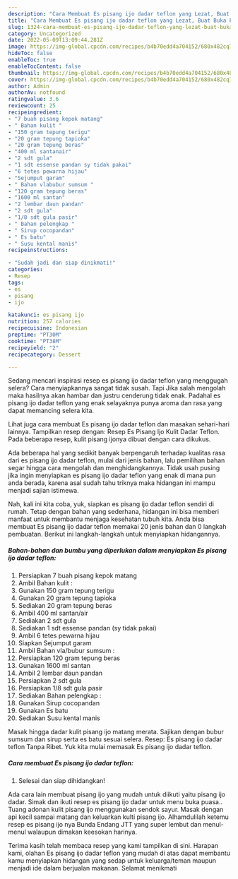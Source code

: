 ```yaml
---
description: "Cara Membuat Es pisang ijo dadar teflon yang Lezat, Buat Buka Puasa Enak Banget"
title: "Cara Membuat Es pisang ijo dadar teflon yang Lezat, Buat Buka Puasa Enak Banget"
slug: 1324-cara-membuat-es-pisang-ijo-dadar-teflon-yang-lezat-buat-buka-puasa-enak-banget
category: Uncategorized
date: 2022-05-09T13:09:44.281Z
image: https://img-global.cpcdn.com/recipes/b4b70edd4a704152/680x482cq70/es-pisang-ijo-dadar-teflon-foto-resep-utama.jpg
hideToc: false
enableToc: true
enableTocContent: false
thumbnail: https://img-global.cpcdn.com/recipes/b4b70edd4a704152/680x482cq70/es-pisang-ijo-dadar-teflon-foto-resep-utama.jpg
cover: https://img-global.cpcdn.com/recipes/b4b70edd4a704152/680x482cq70/es-pisang-ijo-dadar-teflon-foto-resep-utama.jpg
author: Admin
authorAv: notfound
ratingvalue: 3.6
reviewcount: 25
recipeingredient:
- "7 buah pisang kepok matang"
- " Bahan kulit "
- "150 gram tepung terigu"
- "20 gram tepung tapioka"
- "20 gram tepung beras"
- "400 ml santanair"
- "2 sdt gula"
- "1 sdt essense pandan sy tidak pakai"
- "6 tetes pewarna hijau"
- "Sejumput garam"
- " Bahan vlabubur sumsum "
- "120 gram tepung beras"
- "1600 ml santan"
- "2 lembar daun pandan"
- "2 sdt gula"
- "1/8 sdt gula pasir"
- " Bahan pelengkap "
- " Sirup cocopandan"
- " Es batu"
- " Susu kental manis"
recipeinstructions:

- "Sudah jadi dan siap dinikmati!"
categories:
- Resep
tags:
- es
- pisang
- ijo

katakunci: es pisang ijo 
nutrition: 257 calories
recipecuisine: Indonesian
preptime: "PT30M"
cooktime: "PT38M"
recipeyield: "2"
recipecategory: Dessert

---
```



Sedang mencari inspirasi resep es pisang ijo dadar teflon yang menggugah selera? Cara menyiapkannya sangat tidak susah. Tapi Jika salah mengolah maka hasilnya akan hambar dan justru cenderung tidak enak. Padahal es pisang ijo dadar teflon yang enak selayaknya punya aroma dan rasa yang dapat memancing selera kita.


Lihat juga cara membuat Es pisang ijo dadar teflon dan masakan sehari-hari lainnya. Tampilkan resep dengan: Resep Es Pisang Ijo Kulit Dadar Teflon. Pada beberapa resep, kulit pisang ijonya dibuat dengan cara dikukus.

Ada beberapa hal yang sedikit banyak berpengaruh terhadap kualitas rasa dari es pisang ijo dadar teflon, mulai dari jenis bahan, lalu pemilihan bahan segar hingga cara mengolah dan menghidangkannya. Tidak usah pusing jika ingin menyiapkan es pisang ijo dadar teflon yang enak di mana pun anda berada, karena asal sudah tahu triknya maka hidangan ini mampu menjadi sajian istimewa.


Nah, kali ini kita coba, yuk, siapkan es pisang ijo dadar teflon sendiri di rumah. Tetap dengan bahan yang sederhana, hidangan ini bisa memberi manfaat untuk membantu menjaga kesehatan tubuh kita. Anda bisa membuat Es pisang ijo dadar teflon memakai 20 jenis bahan dan 0 langkah pembuatan. Berikut ini langkah-langkah untuk menyiapkan hidangannya.

<!--inarticleads1-->

##### Bahan-bahan dan bumbu yang diperlukan dalam menyiapkan Es pisang ijo dadar teflon:

1. Persiapkan 7 buah pisang kepok matang
1. Ambil  Bahan kulit :
1. Gunakan 150 gram tepung terigu
1. Gunakan 20 gram tepung tapioka
1. Sediakan 20 gram tepung beras
1. Ambil 400 ml santan/air
1. Sediakan 2 sdt gula
1. Sediakan 1 sdt essense pandan (sy tidak pakai)
1. Ambil 6 tetes pewarna hijau
1. Siapkan Sejumput garam
1. Ambil  Bahan vla/bubur sumsum :
1. Persiapkan 120 gram tepung beras
1. Gunakan 1600 ml santan
1. Ambil 2 lembar daun pandan
1. Persiapkan 2 sdt gula
1. Persiapkan 1/8 sdt gula pasir
1. Sediakan  Bahan pelengkap :
1. Gunakan  Sirup cocopandan
1. Gunakan  Es batu
1. Sediakan  Susu kental manis


Masak hingga dadar kulit pisang ijo matang merata. Sajikan dengan bubur sumsum dan sirup serta es batu sesuai selera. Resep: Es pisang ijo dadar teflon Tanpa Ribet. Yuk kita mulai memasak Es pisang ijo dadar teflon. 

<!--inarticleads2-->

##### Cara membuat Es pisang ijo dadar teflon:


1. Selesai dan siap dihidangkan!

Ada cara lain membuat pisang ijo yang mudah untuk diikuti yaitu pisang ijo dadar. Simak dan ikuti resep es pisang ijo dadar untuk menu buka puasa.. Tuang adonan kulit pisang ijo menggunakan sendok sayur. Masak dengan api kecil sampai matang dan keluarkan kulti pisang ijo. Alhamdulilah ketemu resep es pisang ijo nya Bunda Endang JTT yang super lembut dan menul-menul walaupun dimakan keesokan harinya. 

Terima kasih telah membaca resep yang kami tampilkan di sini. Harapan kami, olahan Es pisang ijo dadar teflon yang mudah di atas dapat membantu kamu menyiapkan hidangan yang sedap untuk keluarga/teman maupun menjadi ide dalam berjualan makanan. Selamat menikmati
